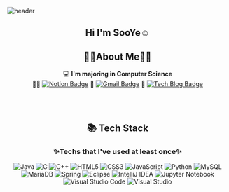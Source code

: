 ![header](https://capsule-render.vercel.app/api?type=waving&color=FAFAD2&align="center"&height=300&section=header&text=SooYe☺️&fontSize=80)

<h2 align="center"><b>Hi I'm SooYe☺️</b></h2>

<h2 align="center"><b>👩‍💻About Me👩‍💻</b></h2>

<div align="center">
 
💻   **I'm majoring in Computer Science**   
 👩‍💻  [![Notion Badge](https://img.shields.io/badge/Profile-000000?style=flat-square&logo=Notion&logoColor=white&link=https://simple-verdict-6a3.notion.site/53d9a107b62345468620c245343fe4e1)](https://simple-verdict-6a3.notion.site/53d9a107b62345468620c245343fe4e1)
📮  [![Gmail Badge](https://img.shields.io/badge/Gmail-d14836?style=flat-square&logo=Gmail&logoColor=white&link=mailto:sooye7@gmail.com)](mailto:sooye7@gmail.com)
 📒  [![Tech Blog Badge](http://img.shields.io/badge/-Tech%20blog-black?style=flat-square&logo=blogger&logoColor=white&link=https://sooye7.tistory.com/)](https://sooye7.tistory.com/)
 
 </div>

<br>
<br>
<div align="center">
<h2 align="center"><b>📚 Tech Stack</b></h2>
</div>
<h3 align="center"><b>✨Techs that I've used at least once✨</b></h3>



<div align="center">
 
![Java](https://img.shields.io/badge/java-%23ED8B00.svg?style=for-the-badge&logo=java&logoColor=white) ![C](https://img.shields.io/badge/c-%2300599C.svg?style=for-the-badge&logo=c&logoColor=white) ![C++](https://img.shields.io/badge/c++-%2300599C.svg?style=for-the-badge&logo=c%2B%2B&logoColor=white) ![HTML5](https://img.shields.io/badge/html5-%23E34F26.svg?style=for-the-badge&logo=html5&logoColor=white) ![CSS3](https://img.shields.io/badge/css3-%231572B6.svg?style=for-the-badge&logo=css3&logoColor=white) ![JavaScript](https://img.shields.io/badge/javascript-%23323330.svg?style=for-the-badge&logo=javascript&logoColor=%23F7DF1E) ![Python](https://img.shields.io/badge/python-3670A0?style=for-the-badge&logo=python&logoColor=ffdd54) ![MySQL](https://img.shields.io/badge/mysql-%2300f.svg?style=for-the-badge&logo=mysql&logoColor=white) ![MariaDB](https://img.shields.io/badge/MariaDB-003545?style=for-the-badge&logo=mariadb&logoColor=white) ![Spring](https://img.shields.io/badge/spring-%236DB33F.svg?style=for-the-badge&logo=spring&logoColor=white) ![Eclipse](https://img.shields.io/badge/Eclipse-FE7A16.svg?style=for-the-badge&logo=Eclipse&logoColor=white) ![IntelliJ IDEA](https://img.shields.io/badge/IntelliJIDEA-000000.svg?style=for-the-badge&logo=intellij-idea&logoColor=white) ![Jupyter Notebook](https://img.shields.io/badge/jupyter-%23FA0F00.svg?style=for-the-badge&logo=jupyter&logoColor=white) ![Visual Studio Code](https://img.shields.io/badge/Visual%20Studio%20Code-0078d7.svg?style=for-the-badge&logo=visual-studio-code&logoColor=white) ![Visual Studio](https://img.shields.io/badge/Visual%20Studio-5C2D91.svg?style=for-the-badge&logo=visual-studio&logoColor=white)
 
</div>
